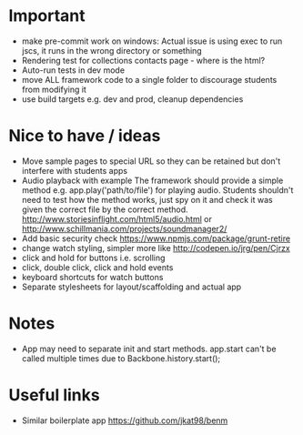 # Important

- make pre-commit work on windows: Actual issue is using exec to run jscs, it runs in the wrong directory or something
- Rendering test for collections contacts page - where is the html?
- Auto-run tests in dev mode
- move ALL framework code to a single folder to discourage students from modifying it
- use build targets e.g. dev and prod, cleanup dependencies

# Nice to have / ideas
- Move sample pages to special URL so they can be retained but don't interfere with students apps
- Audio playback with example
The framework should provide a simple method e.g. app.play('path/to/file') for playing audio.
Students shouldn't need to test how the method works, just spy on it and check it was given the correct file by the correct method.
http://www.storiesinflight.com/html5/audio.html or http://www.schillmania.com/projects/soundmanager2/
- Add basic security check https://www.npmjs.com/package/grunt-retire
- change watch styling, simpler more like http://codepen.io/jrg/pen/Cjrzx
- click and hold for buttons i.e. scrolling
- click, double click, click and hold events
- keyboard shortcuts for watch buttons
- Separate stylesheets for layout/scaffolding and actual app

# Notes
- App may need to separate init and start methods. app.start can't be called multiple times due to Backbone.history.start();


# Useful links
- Similar boilerplate app https://github.com/jkat98/benm
